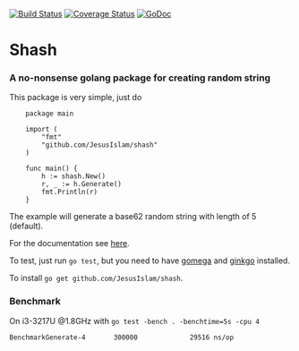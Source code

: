 [![Build Status](https://travis-ci.org/JesusIslam/shash.svg?branch=master)](https://travis-ci.org/JesusIslam/shash)
[![Coverage Status](https://coveralls.io/repos/github/JesusIslam/shash/badge.svg?branch=master)](https://coveralls.io/github/JesusIslam/shash?branch=master)
[![GoDoc](https://godoc.org/github.com/JesusIslam/shash?status.svg)](https://godoc.org/github.com/JesusIslam/shash)

# Shash
### A no-nonsense golang package for creating random string

This package is very simple, just do

```
	package main

	import (
		"fmt"
		"github.com/JesusIslam/shash"
	)

	func main() {
		h := shash.New()
		r, _ := h.Generate()
		fmt.Println(r)
	}
```

The example will generate a base62 random string with length of 5 (default).

For the documentation see [here](http://godoc.org/github.com/JesusIslam/shash).

To test, just run `go test`, but you need to have [gomega](http://github.com/onsi/gomega) and [ginkgo](http://github.com/onsi/ginkgo) installed.

To install `go get github.com/JesusIslam/shash`.

### Benchmark
On i3-3217U @1.8GHz with `go test -bench . -benchtime=5s -cpu 4`

`BenchmarkGenerate-4       300000             29516 ns/op`
